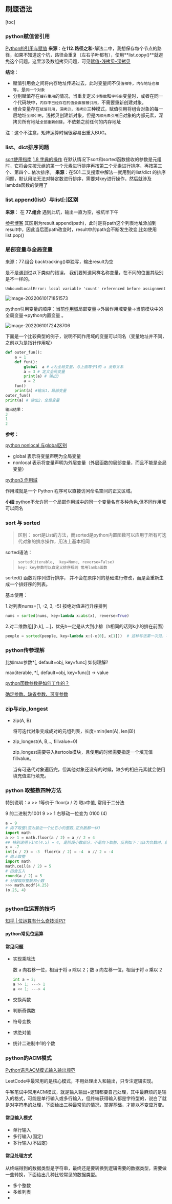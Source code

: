 

## 刷题语法

[toc]

### python赋值皆引用

[Python的引用与赋值](https://www.jianshu.com/p/5d8ec56b6d14)
**来源**：在**112.路径之和**-解法二中，我想保存每个节点的路径，如果不知道这个坑，路径会重复（左右子叶都有），使用**list.copy()**就避免这个问题。这里涉及数组拷贝问题，可见[赋值-浅拷贝-深拷贝](https://blog.csdn.net/qq_24502469/article/details/104185122) 

**结论**：

- 赋值引用会之间将内存地址传递过去，此时变量间不仅`值相等`，`内存地址也相等`，是`同一个对象`
- 分别赋值存在`缓存重用`的情况，当重复定义`小整数`和`字符串`变量时，或者在同一个代码块中，`内存中已经存在的值会直接被引用`，不需要重新创建对象。
- 组合变量存在`赋值引用`，`深拷贝`，`浅拷贝`三种模式，赋值引用将组合对象的每一层地址`全部引用`，浅拷贝创建新对象，但是`内部元素引用`旧对象的内部元素，深拷贝所有地址`全部重新创建`，不依赖之前任何的内存地址

注：这个不注意，矩阵运算时候很容易出重大BUG。

### list、dict排序问题
[sort使用指南](https://wenku.baidu.com/view/3a39e64b081c59eef8c75fbfc77da26925c5966d.html)
[1.8 字典的操作](https://python3-cookbook.readthedocs.io/zh_CN/latest/c01/p08_calculating_with_dict.html)
在默认情况下sort和sorted函数接收的参数是元组时，它将会先按元组的第一个元素进行排序再按第二个元素进行排序，再按第三个、第四个…依次排序。
**来源**：在501.二叉搜索中解法一就用到的list/dict 的排序问题，默认用法无法对特定数进行排序，需要对key进行操作，然后就涉及lambda函数的使用了

### list.append(list）与list[:]区别

**来源**： 在 **77.组合** 遇到此坑，输出一直为空，被坑半下午

 [参考博客](https://blog.csdn.net/qwe954443563/article/details/110388570)
其区别为result.append(path)，此时是将path这个列表地址添加到result中，因此当后面path改变时，result中的path会不断发生改变,比如使用list.pop()

### 局部变量与全局变量

来源：77.组合 backtracking()单独写，输出result为空

是不是遇到过以下类似的错误， 我们要知道同样名称变量，在不同的位置其级别是不一样的。

```
UnboundLocalError: local variable 'count' referenced before assignment
```

![image-20220610171851573](https://raw.githubusercontent.com/kongyan66/Img-for-md/master/img/image-20220610171851573.png)

python引用变量的顺序：当前[作用域](https://so.csdn.net/so/search?q=作用域&spm=1001.2101.3001.7020)局部变量->外层作用域变量->当前模块中的全局变量->python内置变量 。

![image-20220610172428706](https://raw.githubusercontent.com/kongyan66/Img-for-md/master/img/image-20220610172428706.png)

下面是一个比较典型的例子，说明不同作用域的变量可以同名（变量地址并不同，之前以为是指针作用呢）

```python
def outer_fun():
    a = 1
    def fun():
        global  a # a为全局变量，与上面等于1的 a 没有关系
        a = 3 # 定义全局变量
        print(a) # 输出3
        a = 2
    fun()
    print(a) #输出1，局部变量
outer_fun()
print(a) # 输出2，全局变量

输出结果：
3
1
2
```

**参考：**

[python nonlocal 与global区别](https://blog.csdn.net/HappyRocking/article/details/80115241)

- global 表示将变量声明为全局变量
- nonlocal 表示将变量声明为外层变量（外层函数的局部变量，而且不能是全局变量）

[python3 作用域](https://www.runoob.com/python3/python3-namespace-scope.html)  

 作用域就是一个 Python 程序可以直接访问命名空间的正文区域。

**小结**:python不允许同一个局部作用域中的同一个变量名有多种角色,但不同作用域可以同名

### sort 与 sorted

> 区别： sort是List的方法，而sorted是python内置函数可以应用于所有可迭代对象的排序操作，用法上基本相同

sorted语法：

> ```
> sorted(iterable,  key=None, reverse=False)
> key: key参数可以自定义排序规则 常用lamba函数
> ```

sorted() 函数对序列进行排序， 并不会在原序列的基础进行修改，而是会重新生成一个排好序的列表。

基本使用：

1.对列表nums=[1, -2, 3, -5] 按绝对值进行升序排列

```python 
nums = sorted(nums, key=lambda x:abs(x), reverse=True)
```

 2.对二维数组[[h,k], ...]，优先h一定是从大到小排（h相同的话则k小的排在前面）

```python
people = sorted(people, key=lambda x:(-x[0], x[1]))  # 这种写法第一次见，不懂
```



### python传参理解

比如max参数\*[, default=obj, key=func] 如何理解?

max(iterable, \*[, default=obj, key=func]) -> value  

[python函数参数是如何工作的？](https://segmentfault.com/a/1190000041772485)

[确定参数、缺省参数、可变参数](https://blog.csdn.net/bigdataprimary/article/details/89341362)

### zip与zip_longest

- zip(A, B)

  将可迭代对象变成成对的元组列表，长度=min(len(A), len(B))

- zip_longest(A, B,.., fillvalue=0)

  zip_longest需要导入itertools模块，且使用的时候需要指定一个填充值fillvalue。

  当有可迭代对象遍历完，但其他对象还没有的时候，缺少的相应元素就会使用填充值进行填充。

### python 取整数四种方法

特别说明：a >> 1等价于 floor(a / 2) 取a中值, 常用于二分法

9 的二进制为1001  9 >> 1 右移动一位变为 0100 (4)    

```python
a = 9
# 向下取整(变为最近一个比它小的整数,正负数都一样)
import math 
a >> 1 = math.floor(a / 2) = a // 2 = 4
## 特别说明下int(4.5) = 4, 是阶段小数部分，不是向下取整，反例如下：当a为负数时，就有区别了
x = -7
int(x / 2) = -3  floor(x / 2) = -4  x // 2 = -4
# 向上取整 
import math 
math.ceil(a / 2) = 5
# 四舍五入
round(a / 2) = 5
# 分被取除整数和小数
>>> math.modf(4.25) 
(o.25, 4)



```

### python位运算的技巧

[知乎 | 位运算有什么奇技淫巧? ](https://www.zhihu.com/question/38206659)

#### python常见位运算



#### 常见问题

- 实现乘除法

  数 a 向右移一位，相当于将 a 除以 2；数 a 向左移一位，相当于将 a 乘以 2

  ```python
  int a = 2;
  a >> 1; ---> 1
  a << 1; ---> 4
  ```

- 交换两数

- 判断奇偶数

- 符号变换

- 求绝对值

- 统计二进制中1的个数



### python的ACM模式

[Python语言ACM模式输入输出规范](https://www.dounaite.com/article/6259d8837cc4ff68e64df217.html)

LeetCode中最常用的是核心模式，不用处理出入和输出，只专注逻辑实现。

牛客笔试中常用ACM模式，就是输入输出+逻辑都要自己处理，其中最麻烦的是输入的格式，可能是单行输入或多行输入，但终端获得输入都是字符型的，说白了就是对字符串的处理，下面给出三种最常见的情况，掌握基础，才能以不变应万变。

#### 常见输入模式

- 单行输入
- 多行输入(固定)
- 多行输入(不固定)

#### 常见处理方式

从终端得到的数据类型是字符串，最终还是要转换到逻辑需要的数据类型，需要做一些转换，下面给出几种比较常见的数据类型。

- 多个整数
- 多维列表
- 